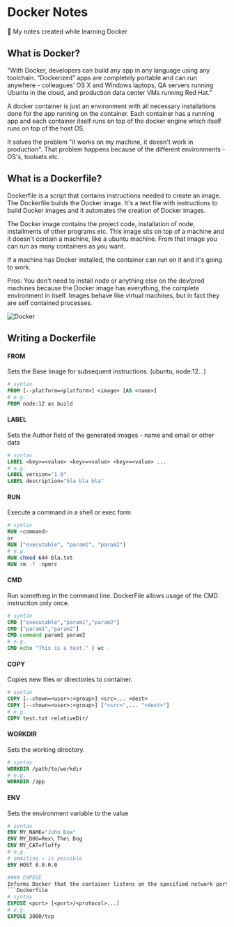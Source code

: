 # Docker Notes
:whale: My notes created while learning Docker

## What is Docker?
"With Docker, developers can build any app in any language using any toolchain. “Dockerized” apps are completely portable and can run anywhere - colleagues’ OS X and Windows laptops, QA servers running Ubuntu in the cloud, and production data center VMs running Red Hat."

A docker container is just an environment with all necessary installations done for the app running on the container. Each container has a running app and each container itself runs on top of the docker engine which itself runs on top of the host OS.

It solves the problem "it works on my machine, it doesn't work in production". That problem happens because of the different environments - OS's, toolsets etc.

## What is a Dockerfile?
Dockerfile is a script that contains instructions needed to create an image. The Dockerfile builds the Docker image. It's a text file with instructions to build Docker images and it automates the creation of Docker images.

The Docker image contains the project code, installation of node, installments of other programs etc. This image sits on top of a machine and it doesn't contain a machine, like a ubuntu machine. From that image you can run as many containers as you want.

If a machine has Docker installed, the container can run on it and it's going to work.

Pros: You don't need to install node or anything else on the dev/prod machines because the Docker image has everything, the complete environment in itself. Images behave like virtual machines, but in fact they are self contained processes.

![Docker](https://www.docker.com/sites/default/files/d8/styles/large/public/2018-11/container-what-is-container.png?itok=vle7kjDj")

## Writing a Dockerfile

#### FROM
Sets the Base Image for subsequent instructions. (ubuntu, node:12...)
```Dockerfile
# syntax
FROM [--platform=<platform>] <image> [AS <name>]
# e.g.
FROM node:12 as build
```

#### LABEL
Sets the Author field of the generated images - name and email or other data
```Dockerfile
# syntax
LABEL <key>=<value> <key>=<value> <key>=<value> ...
# e.g.
LABEL version="1.0"
LABEL description="bla bla bla"
```

#### RUN
Execute a command in a shell or exec form
```Dockerfile
# syntax
RUN <command> 
or
RUN ["executable", "param1", "param2"]
# e.g.
RUN chmod 644 bla.txt
RUN rm -f .npmrc
```

#### CMD
Run something in the command line. DockerFile allows usage of the CMD instruction only once.
```Dockerfile
# syntax
CMD ["executable","param1","param2"]
CMD ["param1","param2"]
CMD command param1 param2
# e.g.
CMD echo "This is a test." | wc -
```

#### COPY
Copies new files or directories to container.
```Dockerfile
# syntax
COPY [--chown=<user>:<group>] <src>... <dest>
COPY [--chown=<user>:<group>] ["<src>",... "<dest>"]
# e.g.
COPY test.txt relativeDir/
```

#### WORKDIR
Sets the working directory.
```Dockerfile
# syntax
WORKDIR /path/to/workdir
# e.g.
WORKDIR /app
```

#### ENV
Sets the environment variable <key> to the value <value>
```Dockerfile
# syntax
ENV MY_NAME="John Doe"
ENV MY_DOG=Rex\ The\ Dog
ENV MY_CAT=fluffy
# e.g.
# ommiting = is possible
ENV HOST 0.0.0.0 

#### EXPOSE
Informs Docker that the container listens on the specified network ports at runtime. NOTE: does not actually make ports accessible.
```Dockerfile
# syntax
EXPOSE <port> [<port>/<protocol>...]
# e.g.
EXPOSE 3000/tcp
